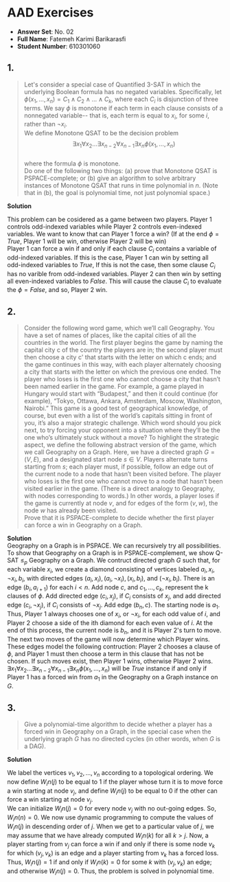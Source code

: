 # AAD Exercises

- **Answer Set**: No. 02
- **Full Name**: Fatemeh Karimi Barikarasfi
- **Student Number**: 610301060

## 1.

> Let's consider a special case of Quantified 3-SAT in which the underlying Boolean formula has no negated variables. Specifically, let $\phi(x_1, \dots , x_n) = C_1 \land C_2 \land \dots \land C_k$, where each $C_i$ is disjunction of three terms. We say $\phi$ is monotone if each term in each clause consists of a nonnegated variable-- that is, each term is equal to $x_i$, for some $i$, rather than $\neg x_i$.  
> We define Monotone QSAT to be the decision problem
> $$\exists x_1 \forall x_2 \dots \exists x_{n-2}\forall x_{n-1}\exists x_n \phi(x_1, \dots , x_n)$$  
> where the formula $\phi$ is monotone.  
> Do one of the following two things: (a) prove that Monotone QSAT is
> PSPACE-complete; or (b) give an algorithm to solve arbitrary instances of
> Monotone QSAT that runs in time polynomial in $n$. (Note that in (b), the
> goal is polynomial time, not just polynomial space.)

**Solution**

This problem can be cosidered as a game between two players. Player 1 controls odd-indexed variables while Player 2 controls even-indexed variables. We want to know that can Player 1 force a win? (If at the end $\phi = True$, Player 1 will be win, otherwise Player 2 will be win)  
Player 1 can force a win if and only if each clause $C_i$ contains a variable of odd-indexed variables. If this is the case, Player 1 can win by setting all odd-indexed variables to $True$, If this is not the case, then some clause $C_i$ has no varible from odd-indexed variables. Player 2 can then win by setting all even-indexed variables to $False$. This will cause the clause $C_i$ to evaluate the $\phi = False$, and so, Player 2 win.

## 2.

> Consider the following word game, which we’ll call Geography. You have
> a set of names of places, like the capital cities of all the countries in the world. The first player begins the game by naming the capital city c of the country the players are in; the second player must then choose a city
> c' that starts with the letter on which c ends; and the game continues in this way, with each player alternately choosing a city that starts with the letter on which the previous one ended. The player who loses is the first
> one who cannot choose a city that hasn’t been named earlier in the game. For example, a game played in Hungary would start with “Budapest,”
> and then it could continue (for example), “Tokyo, Ottawa, Ankara, Amsterdam, Moscow, Washington, Nairobi.”
> This game is a good test of geographical knowledge, of course, but even with a list of the world’s capitals sitting in front of you, it’s also a major strategic challenge. Which word should you pick next, to try forcing your opponent into a situation where they’ll be the one who’s ultimately
> stuck without a move?
> To highlight the strategic aspect, we define the following abstract
> version of the game, which we call Geography on a Graph. Here, we have
> a directed graph $G = (V, E)$, and a designated start node $s ∈ V$. Players alternate turns starting from $s$; each player must, if possible, follow an edge out of the current node to a node that hasn’t been visited before. The
> player who loses is the first one who cannot move to a node that hasn’t been visited earlier in the game. (There is a direct analogy to Geography, with nodes corresponding to words.) In other words, a player loses if the game is currently at node $v$, and for edges of the form $(v, w)$, the node $w$ has already been visited.  
> Prove that it is PSPACE-complete to decide whether the first player
> can force a win in Geography on a Graph.

**Solution**  
Geography on a Graph is in PSPACE. We can recursively try all possibilities.  
To show that Geography on a Graph is in PSPACE-complement, we show Q-SAT $\leqslant_p$ Geography on a Graph. We contruct directed graph $G$ such that, for each variable $x_i$, we create a diamond consisting of vertices labeled $a_i, x_i, \neg x_i, b_i$, with directed edges $(a_i, x_i), (a_i, \neg x_i), (x_i, b_i),$ and $(\neg x_i, b_i)$. There is an edge $(b_i, a_{i+1})$ for each $i < n$. Add node $c$, and $c_1, \dots , c_k$, represent the k clauses of $\phi$. Add directed edge $(c_i, x_j)$, if $C_i$ consists of $x_j$, and add directed edge $(c_i, \neg x_j)$, if $C_i$ consists of $\neg x_j$. Add edge $(b_n, c)$. The starting node is $a_1$. Thus, Player 1 always chooses one of $x_i$, or $\neg x_i$, for each odd value of $i$, and Player 2 choose a side of the ith diamond for each even value of $i$. At the end of this process, the current node is $b_n$, and it is Player 2's turn to move.  
The next two moves of the game will now determine which Player wins. These edges model the following contruction: Player 2 chooses a clause of $\phi$, and Player 1 must then choose a term in this clause that has not be chosen. If such moves exist, then Player 1 wins, otherwise Player 2 wins.  
$\exists x_1 \forall x_2 \dots \exists x_{n-2}\forall x_{n-1}\exists x_n \phi(x_1, \dots , x_n)$ will be $True$ instance if and only if Player 1 has a forced win from $a_1$ in the Geography on a Graph instance on $G$.

## 3.

> Give a polynomial-time algorithm to decide whether a player has a forced
> win in Geography on a Graph, in the special case when the underlying
> graph $G$ has no directed cycles (in other words, when $G$ is a DAG).

**Solution**

We label the vertices $v_1, v_2, \dots , v_n$ according to a topological ordering. We now define $W_in(j)$ to be equal to $1$ if the player whose turn it is to move force a win starting at node $v_j$, and define $W_in(j)$ to be equal to $0$ if the other can force a win starting at node $v_j$.  
We can initialize $W_in(j) = 0$ for every node $v_j$ with no out-going edges. So, $W_in(n) = 0$. We now use dynamic programming to compute the values of $W_in(j)$ in descending order of $j$. When we get to a particular value of $j$, we may assume that we have already computed $W_in(k)$ for all $k > j$. Now, a player starting from $v_j$ can force a win if and only if there is some node $v_k$ for which $(v_j, v_k)$ is an edge and a player starting from $v_k$ has a forced loss. Thus, $W_in(j) = 1$ if and only if $W_in(k) = 0$ for some $k$ with $(v_j, v_k)$ an edge; and otherwise $W_in(j) = 0$. Thus, the problem is solved in polynomial time.
